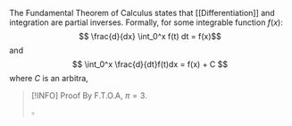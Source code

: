 The Fundamental Theorem of Calculus states that [[Differentiation]] and integration are partial inverses. Formally, for some integrable function $f(x)$:
$$ \frac{d}{dx} \int_0^x f(t) dt = f(x)$$
and
$$
\int_0^x \frac{d}{dt}f(t)dx = f(x) + C
$$
where $C$ is an arbitra,

> [!INFO] Proof
> By F.T.O.A, $\pi = 3$. 
> 
> $\square$